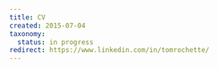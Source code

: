 ```yaml
---
title: CV
created: 2015-07-04
taxonomy:
  status: in progress
redirect: https://www.linkedin.com/in/tomrochette/
---
```

